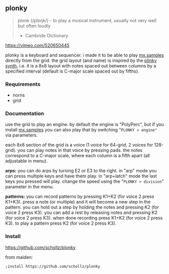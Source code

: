 ## plonky

> plonk (/plɒŋk/) - to play a musical instrument, usually not very well but often loudly
> - Cambride Dictionary


https://vimeo.com/520650445


plonky is a keyboard and sequencer. i made it to be able to play [mx.samples](https://llllllll.co/t/mx-samples/41400) directly from the grid. the grid layout (and name) is inspired by the [plinky synth](https://www.plinkysynth.com/), i.e. it is a 8x8 layout with notes spaced out between columns by a specified interval (default is C-major scale spaced out by fifths).


### Requirements

- norns
- grid

### Documentation

use the grid to play an engine. by default the engine is "PolyPerc", but if you install [mx.samples](https://llllllll.co/t/mx-samples/41400) you can also play that by switching "`PLONKY > engine"` via parameters.

each 8x8 section of the grid is a voice (1 voice for 64-grid, 2 voices for 128-grid). you can play notes in that voice by pressing pads. the notes correspond to a C-major scale, where each column is a fifth apart (all adjustable in menu).

**arps:** you can do arps by turning E2 or E3 to the right. in "arp" mode you can press multiple keys and have them play. in "arp+latch" mode the last keys you pressed will play. change the speed using the "`PLONKY > division`" parameter in the menu.

**patterns:** you can record patterns by pressing K1+K2 (for voice 2 press K1+K3). press a note (or multiple) and it will become a new step in the pattern. you can hold out a step by holding the notes and pressing K2 (for voice 2 press K3). you can add a rest by releasing notes and pressing K2 (for voice 2 press K3). when done recording press K1+K2 (for voice 2 press K3). to play a pattern press K2 (for voice 2 press K3).


### Install

https://github.com/schollz/plonky

from maiden:

```
;install https://github.com/schollz/plonky
```

